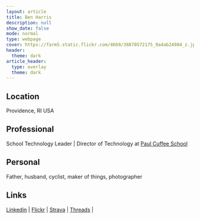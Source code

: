 ```yaml
---
layout: article
title: Ben Harris
description: null
show_date: false
mode: normal
type: webpage
cover: https://farm5.static.flickr.com/4669/38870572175_9a4ab24984_z.jpg
header:
  theme: dark
article_header:
  type: overlay
  theme: dark
---
```

## Location
Providence, RI USA 

## Professional
School Technology Leader | Director of Technology at [Paul Cuffee School](https://www.paulcuffee.org)

## Personal
Father, husband, cyclist, maker of things, photographer

## Links
[Linkedin](https://www.linkedin.com/in/benjaminharris/) | 
[Flickr](https://www.flickr.com/photos/benshead/) | 
[Strava](https://www.strava.com/athletes/2542158) | 
[Threads](https://www.threads.net/@benshead) | 
